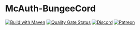 # McAuth-BungeeCord
[![Build with Maven](https://github.com/Mc-Auth-com/McAuth-BungeeCord/workflows/Build%20with%20Maven/badge.svg)](https://github.com/SpraxDev/LimeDevUtility/actions?query=workflow%3A%22Build+with+Maven%22)
[![Quality Gate Status](https://sonarcloud.io/api/project_badges/measure?project=Mc-Auth-com_McAuth-BungeeCord&metric=alert_status)](https://sonarcloud.io/dashboard?id=Mc-Auth-com_McAuth-BungeeCord)
[![Discord](https://img.shields.io/discord/344982818863972352.svg?label=Get%20Support&logo=Discord&color=blue)](https://sprax.me/discord)
[![Patreon](https://img.shields.io/badge/-Support%20me%20on%20Patreon-%23FF424D?logo=patreon&logoColor=white)](https://www.patreon.com/sprax)
